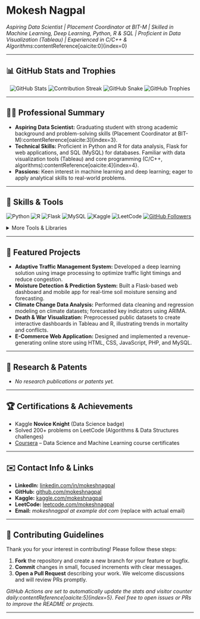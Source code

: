 # Mokesh Nagpal

*Aspiring Data Scientist | Placement Coordinator at BIT-M | Skilled in Machine Learning, Deep Learning, Python, R & SQL | Proficient in Data Visualization (Tableau) | Experienced in C/C++ & Algorithms*:contentReference[oaicite:0]{index=0}

---

## 📊 GitHub Stats and Trophies
<!-- Embedding dynamic GitHub profile widgets using Readme Stats and Actions:contentReference[oaicite:1]{index=1}:contentReference[oaicite:2]{index=2} -->
<p align="center">
  <img src="https://github-readme-stats.vercel.app/api?username=mokeshnagpal&show_icons=true&theme=radical" alt="GitHub Stats" />
  <img src="https://github-readme-streak-stats.herokuapp.com/?user=mokeshnagpal&theme=dark" alt="Contribution Streak" />
  <img src="https://raw.githubusercontent.com/mokeshnagpal/mokeshnagpal/output/github-contribution-grid-snake.svg" alt="GitHub Snake" />
  <img src="https://github-profile-trophy.vercel.app/?username=mokeshnagpal&theme=flat&column=4" alt="GitHub Trophies" />
</p>

---

## 🧑‍💼 Professional Summary
- **Aspiring Data Scientist:** Graduating student with strong academic background and problem-solving skills (Placement Coordinator at BIT-M):contentReference[oaicite:3]{index=3}.  
- **Technical Skills:** Proficient in Python and R for data analysis, Flask for web applications, and SQL (MySQL) for databases. Familiar with data visualization tools (Tableau) and core programming (C/C++, algorithms):contentReference[oaicite:4]{index=4}.  
- **Passions:** Keen interest in machine learning and deep learning; eager to apply analytical skills to real-world problems.  

---

## 🚀 Skills & Tools
![Python](https://img.shields.io/badge/python-3670A0?style=for-the-badge&logo=python&logoColor=ffdd54)
![R](https://img.shields.io/badge/r-%23276DC3.svg?style=for-the-badge&logo=r&logoColor=white)
![Flask](https://img.shields.io/badge/flask-%23000.svg?style=for-the-badge&logo=flask&logoColor=white)
![MySQL](https://img.shields.io/badge/mysql-4479A1.svg?style=for-the-badge&logo=mysql&logoColor=white)
![Kaggle](https://img.shields.io/badge/Kaggle-035a7d?style=for-the-badge&logo=kaggle&logoColor=white)
![LeetCode](https://img.shields.io/badge/LeetCode-000000?style=for-the-badge&logo=LeetCode&logoColor=%23d16c06)
[![GitHub Followers](https://img.shields.io/github/followers/mokeshnagpal?label=Followers&style=for-the-badge)](https://github.com/mokeshnagpal)

<details>
<summary>More Tools & Libraries</summary>
- **Libraries/Frameworks:** Pandas, NumPy, scikit-learn, TensorFlow/Keras  
- **Other Tools:** Git & GitHub, Docker, Linux, Jupyter Notebooks  
- **Data Viz:** Tableau (Proficient), Matplotlib/Seaborn  
</details>

---

## 💼 Featured Projects
- **Adaptive Traffic Management System:** Developed a deep learning solution using image processing to optimize traffic light timings and reduce congestion.  
- **Moisture Detection & Prediction System:** Built a Flask-based web dashboard and mobile app for real-time soil moisture sensing and forecasting.  
- **Climate Change Data Analysis:** Performed data cleaning and regression modeling on climate datasets; forecasted key indicators using ARIMA.  
- **Death & War Visualization:** Preprocessed public datasets to create interactive dashboards in Tableau and R, illustrating trends in mortality and conflicts.  
- **E-Commerce Web Application:** Designed and implemented a revenue-generating online store using HTML, CSS, JavaScript, PHP, and MySQL.

---

## 🔬 Research & Patents
- *No research publications or patents yet.* 

---

## 🏆 Certifications & Achievements
- Kaggle **Novice Knight** (Data Science badge)  
- Solved 200+ problems on LeetCode (Algorithms & Data Structures challenges)  
- [Coursera](https://www.coursera.org/) – Data Science and Machine Learning course certificates  

---

## ✉️ Contact Info & Links
- **LinkedIn:** [linkedin.com/in/mokeshnagpal](https://www.linkedin.com/in/mokeshnagpal/)  
- **GitHub:** [github.com/mokeshnagpal](https://github.com/mokeshnagpal)  
- **Kaggle:** [kaggle.com/mokeshnagpal](https://www.kaggle.com/mokeshnagpal)  
- **LeetCode:** [leetcode.com/mokeshnagpal](https://leetcode.com/mokeshnagpal)  
- **Email:** *mokeshnagpal at example dot com* (replace with actual email)

---

## 🤝 Contributing Guidelines
Thank you for your interest in contributing! Please follow these steps:  
1. **Fork** the repository and create a new branch for your feature or bugfix.  
2. **Commit** changes in small, focused increments with clear messages.  
3. **Open a Pull Request** describing your work. We welcome discussions and will review PRs promptly.  

*GitHub Actions are set to automatically update the stats and visitor counter daily:contentReference[oaicite:5]{index=5}. Feel free to open issues or PRs to improve the README or projects.*

---
